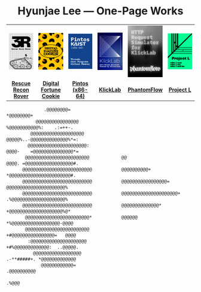 <h1 align="center">Hyunjae Lee — One-Page Works</h1>
<table width="100%" cellpadding="0" cellspacing="0" style="border-collapse:collapse; table-layout:fixed;">
  <tr>
    <td width="16.66%"><a href="https://github.com/At-this-moment/3r"><img src="./assets/posters/3r_v3.png" alt="3R – Rescue Recon Rover" width="100%"></a></td>
    <td width="16.66%"><a href="https://github.com/At-this-moment/digital-fortune-cookie"><img src="./assets/posters/digital-fortune-cookie_v2.png" alt="Digital Fortune Cookie" width="100%"></a></td>
    <td width="16.66%"><a href="https://github.com/At-this-moment/pintos"><img src="./assets/posters/pintos_v2.png" alt="Pintos" width="100%"></a></td>
    <td width="16.66%"><a href="https://github.com/At-this-moment/klicklab"><img src="./assets/posters/klicklab_v2.png" alt="KlickLab" width="100%"></a></td>
    <td width="16.66%"><a href="https://github.com/At-this-moment/phantomflow"><img src="./assets/posters/phantomflow_v2.png" alt="PhantomFlow" width="100%"></a></td>
    <td width="16.66%"><a href="https://github.com/At-this-moment/project-l"><img src="./assets/posters/project-l_v2.png" alt="Project L" width="100%"></a></td>
  </tr>
  <tr>
    <td align="center" width="16.66%"><a href="https://github.com/At-this-moment/3r"><strong>Rescue Recon Rover</strong></a></td>
    <td align="center" width="16.66%"><a href="https://github.com/At-this-moment/digital-fortune-cookie"><strong>Digital Fortune Cookie</strong></a></td>
    <td align="center" width="16.66%"><a href="https://github.com/At-this-moment/pintos"><strong>Pintos (x86-64)</strong></a></td>
    <td align="center" width="16.66%"><a href="https://github.com/At-this-moment/klicklab"><strong>KlickLab</strong></a></td>
    <td align="center" width="16.66%"><a href="https://github.com/At-this-moment/phantomflow"><strong>PhantomFlow</strong></a></td>
    <td align="center" width="16.66%"><a href="https://github.com/At-this-moment/project-l"><strong>Project L</strong></a></td>
  </tr>
</table>

```text                                                                         
              .@@@@@@@@=                                                  *@@@@@@@@+   
           @@@@@@@@@@@@@@@@                                                %@@@@@@@@@@@%:    .:=++-.            
         @@@@@@@@@@@@@@@@@@@@                                                @@@@@%..-@@@@@@@@@@@@@@%*=:        
        @@@@@@@@@@@@@@@@@@@@@@:                                                @@@@-    =@@@@@@@@@@@@@@@*=           
       @@@@@@@@@@@@@@@@@@@@@@@@            @@                                    @@@@. =@@@@@@@@@@@@@@@@@@#.     
      @@@@@@@@@@@@@@@@@@@@@@@@@@           @@@@@@@@@@+                             *@@@@@@@@@@@@@@@@@@@@@@@#.
      @@@@@@@@@@@@@@@@@@@@@@@@@@           @@@@@@@@@@@@@@@@@=                         @@@@@@@@@@@@@@@@@@@@@@%    
      @@@@@@@@@@@@@@@@@@@@@@@@@@           @@@@@@@@@@@@@@@@@@@@@+                     .%@@@@@@@@@@@@@@@@@@@@%     
      @@@@@@@@@@@@@@@@@@@@@@@@@@           @@@@@@@@@@@@@@*                             +@@@@@@@@@@@@@@@@@@@@%@*    
       @@@@@@@@@@@@@@@@@@@@@@@@*           @@@@@@                                       *%@@@@@@@@@@@@@@@@@@-@@@@
       @@@@@@@@@@@@@@@@@@@@@@@@                                                          +#@@@@@@@@@@@@@@@@=   @@@@
        :@@@@@@@@@@@@@@@@@@@@@                                                             +#%@@@@@@@@@@@@@:  ..@@@@@.
          @@@@@@@@@@@@@@@@@@                                                                 .-**#####+. *@@@@@@@@@@@@@
             @@@@@@@@@@@@=                                                                                   .@@@@@@@@@@
                                                                                                                   .%@@@
````

</div>
